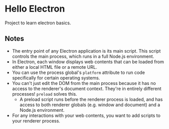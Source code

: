 # Hello Electron

Project to learn electron basics.

## Notes

- The entry point of any Electron application is its main script. This script controls the main process, which runs in a full Node.js environment.
- In Electron, each window displays web contents that can be loaded from either a local HTML file or a remote URL.
- You can use the process global's `platform` attribute to run code specifically for certain operating systems.
- You can't just edit the DOM from the main process because it has no access to the renderer's document context. They're in entirely different processes! `preload` solves this.
  -  A preload script runs before the renderer process is loaded, and has access to both renderer globals (e.g. window and document) and a Node.js environment.
- For any interactions with your web contents, you want to add scripts to your renderer process.
